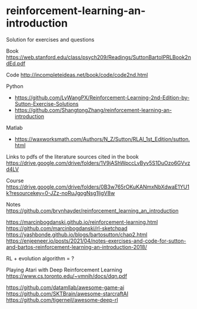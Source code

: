 # reinforcement-learning-an-introduction
Solution for exercises and questions

Book https://web.stanford.edu/class/psych209/Readings/SuttonBartoIPRLBook2ndEd.pdf

Code http://incompleteideas.net/book/code/code2nd.html

Python
- https://github.com/LyWangPX/Reinforcement-Learning-2nd-Edition-by-Sutton-Exercise-Solutions
- https://github.com/ShangtongZhang/reinforcement-learning-an-introduction

Matlab
- https://waxworksmath.com/Authors/N_Z/Sutton/RLAI_1st_Edition/sutton.html

Links to pdfs of the literature sources cited in the book https://drive.google.com/drive/folders/1V9jAShWpccLvByv5S1DuOzo6GVvzd4LV

Course https://drive.google.com/drive/folders/0B3w765rOKuKANmxNbXdwaE1YU1k?resourcekey=0-JZz-noRuJgogNsg1ljgV8w

Notes https://github.com/brynhayder/reinforcement_learning_an_introduction

https://marcinbogdanski.github.io/reinforcement-learning.html
https://github.com/marcinbogdanski/rl-sketchpad
https://yashbonde.github.io/blogs/bartosutton/chap2.html
https://enjeeneer.io/posts/2021/04/notes-exercises-and-code-for-sutton-and-bartos-reinforcement-learning-an-introduction-2018/

RL + evolution algorithm = ?

Playing Atari with Deep Reinforcement Learning https://www.cs.toronto.edu/~vmnih/docs/dqn.pdf 

https://github.com/datamllab/awesome-game-ai
https://github.com/SKTBrain/awesome-starcraftAI
https://github.com/tigerneil/awesome-deep-rl
